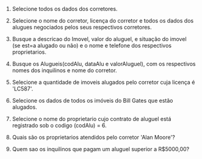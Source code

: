 1. Selecione todos os dados dos corretores. 

2. Selecione o nome do corretor, licença do corretor e todos os dados dos alugues negociados pelos seus respectivos corretores. 

3. Busque a descricao do Imovel, valor do aluguel, e situação do imovel (se est=a alugado ou não) e o nome e telefone dos respectivos proprietarios. 

4. Busque os Alugueis(codAlu, dataAlu e valorAluguel), com os respectivos nomes dos inquilinos e nome do corretor. 

5. Selecione a quantidade de imoveis alugados pelo corretor cuja licença é 'LC587'. 

6. Selecione os dados de todos os imóveis do Bill Gates que estão alugados. 

7. Selecione o nome do proprietario cujo contrato de aluguel está registrado sob o codigo (codAlu) = 6. 

8. Quais são os proprietarios atendidos pelo corretor 'Alan Moore'? 

9. Quem sao os inquilinos que pagam um aluguel superior a R$5000,00?

